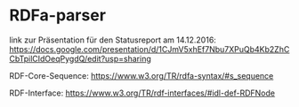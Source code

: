 # RDFa-parser

link zur Präsentation für den Statusreport am 14.12.2016:
https://docs.google.com/presentation/d/1CJmV5xhEf7Nbu7XPuQb4Kb2ZhCCbTpilCIdOeqPygdQ/edit?usp=sharing

RDF-Core-Sequence: https://www.w3.org/TR/rdfa-syntax/#s_sequence

RDF-Interface: https://www.w3.org/TR/rdf-interfaces/#idl-def-RDFNode